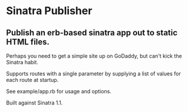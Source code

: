 # Sinatra Publisher

## Publish an erb-based sinatra app out to static HTML files. 

Perhaps you need to get a simple site up on GoDaddy, but can't kick the Sinatra habit.

Supports routes with a single parameter by supplying a list of values for each route at startup.

See example/app.rb for usage and options.

Built against Sinatra 1.1.